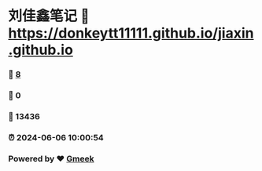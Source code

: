 # 刘佳鑫笔记 :link: https://donkeytt11111.github.io/jiaxin.github.io 
### :page_facing_up: [8](https://donkeytt11111.github.io/jiaxin.github.io/tag.html) 
### :speech_balloon: 0 
### :hibiscus: 13436 
### :alarm_clock: 2024-06-06 10:00:54 
### Powered by :heart: [Gmeek](https://github.com/Meekdai/Gmeek)

